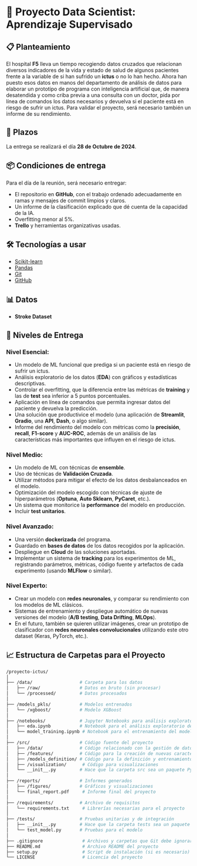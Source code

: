 # 🏥 Proyecto Data Scientist: Aprendizaje Supervisado

## 📋 Planteamiento
El hospital **F5** lleva un tiempo recogiendo datos cruzados que relacionan diversos indicadores de la vida y estado de salud de algunos pacientes frente a la variable de si han sufrido un **ictus** o no lo han hecho. Ahora han puesto esos datos en manos del departamento de análisis de datos para elaborar un prototipo de programa con inteligencia artificial que, de manera desatendida y como criba previa a una consulta con un doctor, pida por línea de comandos los datos necesarios y devuelva si el paciente está en riesgo de sufrir un ictus. Para validar el proyecto, será necesario también un informe de su rendimiento.

## 📅 Plazos
La entrega se realizará el día **28 de Octubre de 2024**.

## 📦 Condiciones de entrega
Para el día de la reunión, será necesario entregar:
- El repositorio en **GitHub**, con el trabajo ordenado adecuadamente en ramas y mensajes de commit limpios y claros.
- Un informe de la clasificación explicado que dé cuenta de la capacidad de la IA.
- Overfitting menor al 5%.
- **Trello** y herramientas organizativas usadas.

## 🛠️ Tecnologías a usar
- [Scikit-learn](https://scikit-learn.org/)
- [Pandas](https://pandas.pydata.org/)
- [Git](https://git-scm.com/)
- [GitHub](https://github.com/)

## 📊 Datos
- **Stroke Dataset**

## 🎯 Niveles de Entrega

### **Nivel Esencial:**
- Un modelo de ML funcional que prediga si un paciente está en riesgo de sufrir un ictus.
- Análisis exploratorio de los datos (**EDA**) con gráficos y estadísticas descriptivas.
- Controlar el overfitting, que la diferencia entre las métricas de **training** y las de **test** sea inferior a 5 puntos porcentuales.
- Aplicación en línea de comandos que permita ingresar datos del paciente y devuelva la predicción.
- Una solución que productivice el modelo (una aplicación de **Streamlit**, **Gradio**, una **API**, **Dash**, o algo similar).
- Informe del rendimiento del modelo con métricas como la **precisión**, **recall**, **F1-score** y **AUC-ROC**, además de un análisis de las características más importantes que influyen en el riesgo de ictus.

### **Nivel Medio:**
- Un modelo de ML con técnicas de **ensemble**.
- Uso de técnicas de **Validación Cruzada**.
- Utilizar métodos para mitigar el efecto de los datos desbalanceados en el modelo.
- Optimización del modelo escogido con técnicas de ajuste de hiperparámetros (**Optuna**, **Auto Sklearn**, **PyCaret**, etc.).
- Un sistema que monitorice la **performance** del modelo en producción.
- Incluir **test unitarios**.

### **Nivel Avanzado:**
- Una versión **dockerizada** del programa.
- Guardado en **bases de datos** de los datos recogidos por la aplicación.
- Despliegue en **Cloud** de las soluciones aportadas.
- Implementar un sistema de **tracking** para los experimentos de ML, registrando parámetros, métricas, código fuente y artefactos de cada experimento (usando **MLFlow** o similar).

### **Nivel Experto:**
- Crear un modelo con **redes neuronales**, y comparar su rendimiento con los modelos de ML clásicos.
- Sistemas de entrenamiento y despliegue automático de nuevas versiones del modelo (**A/B testing**, **Data Drifting**, **MLOps**).
- En el futuro, también se quieren utilizar imágenes, crear un prototipo de clasificador con **redes neuronales convolucionales** utilizando este otro dataset (Keras, PyTorch, etc.).

## 📈 Estructura de Carpetas para el Proyecto
```bash
/proyecto-ictus/
│
├── /data/                  # Carpeta para los datos
│   ├── /raw/               # Datos en bruto (sin procesar)
│   └── /processed/         # Datos procesados
│
├── /models_pkls/           # Modelos entrenados
│   └── /xgboost/           # Modelo XGBoost
│
├── /notebooks/             # Jupyter Notebooks para análisis exploratorio y prototipos
│   ├── eda.ipynb           # Notebook para el análisis exploratorio de datos
│   └── model_training.ipynb # Notebook para el entrenamiento del modelo
│
├── /src/                   # Código fuente del proyecto
│   ├── /data/              # Código relacionado con la gestión de datos
│   ├── /features/          # Código para la creación de nuevas características
│   ├── /models_definition/ # Código para la definición y entrenamiento del modelo
│   ├── /visualization/      # Código para visualizaciones
│   └── __init__.py         # Hace que la carpeta src sea un paquete Python
│
├── /reports/               # Informes generados
│   ├── /figures/           # Gráficos y visualizaciones
│   └── final_report.pdf     # Informe final del proyecto
│
├── /requirements/          # Archivo de requisitos
│   └── requirements.txt     # Librerías necesarias para el proyecto
│
├── /tests/                 # Pruebas unitarias y de integración
│   ├── __init__.py         # Hace que la carpeta tests sea un paquete Python
│   └── test_model.py       # Pruebas para el modelo
│
├── .gitignore               # Archivos y carpetas que Git debe ignorar
├── README.md                # Archivo README del proyecto
├── setup.py                 # Script de instalación (si es necesario)
└── LICENSE                  # Licencia del proyecto
